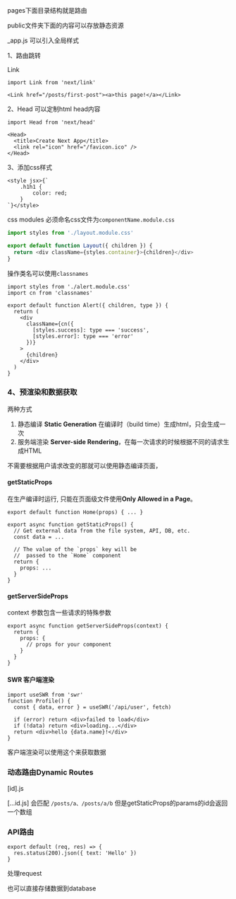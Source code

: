 pages下面目录结构就是路由

public文件夹下面的内容可以存放静态资源

_app.js 可以引入全局样式

1、路由跳转

Link

```
import Link from 'next/link'

<Link href="/posts/first-post"><a>this page!</a></Link>
```

2、Head 可以定制html head内容

```
import Head from 'next/head'

<Head>
  <title>Create Next App</title>
  <link rel="icon" href="/favicon.ico" />
</Head>
```

3、添加css样式

```
<style jsx>{`
	.h1h1 {
		color: red;
	}
`}</style>
```

css modules 必须命名css文件为`componentName.module.css`

```js
import styles from './layout.module.css'

export default function Layout({ children }) {
  return <div className={styles.container}>{children}</div>
}
```

操作类名可以使用`classnames`

```
import styles from './alert.module.css'
import cn from 'classnames'

export default function Alert({ children, type }) {
  return (
    <div
      className={cn({
        [styles.success]: type === 'success',
        [styles.error]: type === 'error'
      })}
    >
      {children}
    </div>
  )
}
```

### 4、预渲染和数据获取

两种方式

1. 静态编译 **Static Generation** 在编译时（build time）生成html，只会生成一次
2. 服务端渲染 **Server-side Rendering**，在每一次请求的时候根据不同的请求生成HTML

不需要根据用户请求改变的那就可以使用静态编译页面，

#### getStaticProps 

在生产编译时运行,  只能在页面级文件使用**Only Allowed in a Page**。

```
export default function Home(props) { ... }

export async function getStaticProps() {
  // Get external data from the file system, API, DB, etc.
  const data = ...

  // The value of the `props` key will be
  //  passed to the `Home` component
  return {
    props: ...
  }
}
```

#### getServerSideProps

context 参数包含一些请求的特殊参数

```
export async function getServerSideProps(context) {
  return {
    props: {
      // props for your component
    }
  }
}
```

#### SWR 客户端渲染

```
import useSWR from 'swr'
function Profile() {
  const { data, error } = useSWR('/api/user', fetch)

  if (error) return <div>failed to load</div>
  if (!data) return <div>loading...</div>
  return <div>hello {data.name}!</div>
}
```

客户端渲染可以使用这个来获取数据

### 动态路由Dynamic Routes

[id].js



[…id.js] 会匹配 `/posts/a、/posts/a/b` 但是getStaticProps的params的id会返回一个数组

### API路由

```
export default (req, res) => {
  res.status(200).json({ text: 'Hello' })
}
```

处理request

也可以直接存储数据到database